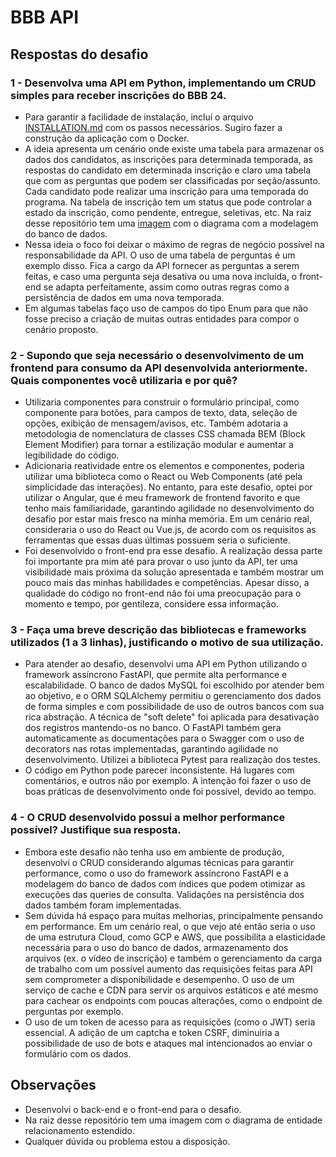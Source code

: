 # BBB API

## Respostas do desafio

### 1 - Desenvolva uma API em Python, implementando um CRUD simples para receber inscrições do BBB 24.

- Para garantir a facilidade de instalação, incluí o arquivo [INSTALLATION.md](https://github.com/samueledson/bbb/blob/main/INSTALLATION.md) com os passos necessários. Sugiro fazer a construção da aplicação com o Docker.
- A ideia apresenta um cenário onde existe uma tabela para armazenar os dados dos candidatos, as inscrições para determinada temporada, as respostas do candidato em determinada inscrição e claro uma tabela que com as perguntas que podem ser classificadas por seção/assunto. Cada candidato pode realizar uma inscrição para uma temporada do programa. Na tabela de inscrição tem um status que pode controlar a estado da inscrição, como pendente, entregue, seletivas, etc. Na raiz desse repositório tem uma [imagem](https://github.com/samueledson/bbb/blob/main/diagrama-eer.png) com o diagrama com a modelagem do banco de dados.
- Nessa ideia o foco foi deixar o máximo de regras de negócio possível na responsabilidade da API. O uso de uma tabela de perguntas é um exemplo disso. Fica a cargo da API fornecer as perguntas a serem feitas, e caso uma pergunta seja desativa ou uma nova incluída, o front-end se adapta perfeitamente, assim como outras regras como a persistência de dados em uma nova temporada.
- Em algumas tabelas faço uso de campos do tipo Enum para que não fosse preciso a criação de muitas outras entidades para compor o cenário proposto.

### 2 - Supondo que seja necessário o desenvolvimento de um frontend para consumo da API desenvolvida anteriormente. Quais componentes você utilizaria e por quê?

- Utilizaria componentes para construir o formulário principal, como componente para botões, para campos de texto, data, seleção de opções, exibição de mensagem/avisos, etc. Também adotaria a metodologia de nomenclatura de classes CSS chamada BEM (Block Element Modifier) para tornar a estilização modular e aumentar a legibilidade do código.
- Adicionaria reatividade entre os elementos e componentes, poderia utilizar uma biblioteca como o React ou Web Components (até pela simplicidade das interações). No entanto, para este desafio, optei por utilizar o Angular, que é meu framework de frontend favorito e que tenho mais familiaridade, garantindo agilidade no desenvolvimento do desafio por estar mais fresco na minha memória. Em um cenário real, consideraria o uso do React ou Vue.js, de acordo com os requisitos as ferramentas que essas duas últimas possuem seria o suficiente.
- Foi desenvolvido o front-end pra esse desafio. A realização dessa parte foi importante pra mim até para provar o uso junto da API, ter uma visibilidade mais próxima da solução apresentada e também mostrar um pouco mais das minhas habilidades e competências. Apesar disso, a qualidade do código no front-end não foi uma preocupação para o momento e tempo, por gentileza, considere essa informação.

### 3 - Faça uma breve descrição das bibliotecas e frameworks utilizados (1 a 3 linhas), justificando o motivo de sua utilização.

- Para atender ao desafio, desenvolvi uma API em Python utilizando o framework assíncrono FastAPI, que permite alta performance e escalabilidade. O banco de dados MySQL foi escolhido por atender bem ao objetivo, e o ORM SQLAlchemy permitiu o gerenciamento dos dados de forma simples e com possibilidade de uso de outros bancos com sua rica abstração. A técnica de "soft delete" foi aplicada para desativação dos registros mantendo-os no banco. O FastAPI também gera automaticamente as documentações para o Swagger com o uso de decorators nas rotas implementadas, garantindo agilidade no desenvolvimento. Utilizei a biblioteca Pytest para realização dos testes.
- O código em Python pode parecer inconsistente. Há lugares com comentários, e outros não por exemplo. A intenção foi fazer o uso de boas práticas de desenvolvimento onde foi possível, devido ao tempo.

### 4 - O CRUD desenvolvido possui a melhor performance possível? Justifique sua resposta.

- Embora este desafio não tenha uso em ambiente de produção, desenvolvi o CRUD considerando algumas técnicas para garantir performance, como o uso do framework assíncrono FastAPI e a modelagem do banco de dados com índices que podem otimizar as execuções das queries de consulta. Validações na persistência dos dados também foram implementadas.
- Sem dúvida há espaço para muitas melhorias, principalmente pensando em performance. Em um cenário real, o que vejo até então seria o uso de uma estrutura Cloud, como GCP e AWS, que possibilita a elasticidade necessária para o uso do banco de dados, armazenamento dos arquivos (ex. o vídeo de inscrição) e também o gerenciamento da carga de trabalho com um possível aumento das requisições feitas para API sem comprometer a disponibilidade e desempenho. O uso de um serviço de cache e CDN para servir os arquivos estáticos e até mesmo para cachear os endpoints com poucas alterações, como o endpoint de perguntas por exemplo.
- O uso de um token de acesso para as requisições (como o JWT) seria essencial. A adição de um captcha e token CSRF, diminuiria a possibilidade de uso de bots e ataques mal intencionados ao enviar o formulário com os dados.

## Observações

- Desenvolvi o back-end e o front-end para o desafio.
- Na raiz desse repositório tem uma imagem com o diagrama de entidade relacionamento estendido.
- Qualquer dúvida ou problema estou a disposição.
